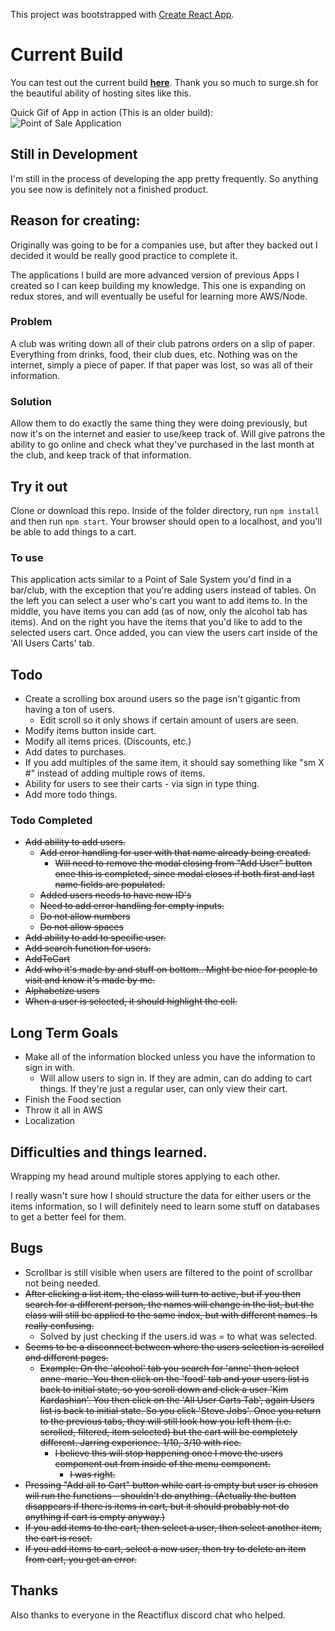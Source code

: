 This project was bootstrapped with [Create React App](https://github.com/facebookincubator/create-react-app).

# Current Build

You can test out the current build **[here](http://blaynepos.surge.sh/)**. Thank you so much to surge.sh for the beautiful ability of hosting sites like this.

Quick Gif of App in action (This is an older build):
![Point of Sale Application](http://i.imgur.com/MaWD1pW.gif)

## Still in Development

I'm still in the process of developing the app pretty frequently. So anything you see now is definitely not a finished product.

## Reason for creating:

Originally was going to be for a companies use, but after they backed out I decided it would be really good practice to complete it. 

The applications I build are more advanced version of previous Apps I created so I can keep building my knowledge. This one is expanding on redux stores, and will eventually be useful for learning more AWS/Node.

### Problem

A club was writing down all of their club patrons orders on a slip of paper. Everything from drinks, food, their club dues, etc. Nothing was on the internet, simply a piece of paper. If that paper was lost, so was all of their information.

### Solution

Allow them to do exactly the same thing they were doing previously, but now it's on the internet and easier to use/keep track of. Will give patrons the ability to go online and check what they've purchased in the last month at the club, and keep track of that information.


## Try it out

Clone or download this repo. Inside of the folder directory, run `npm install` and then run `npm start`. Your browser should open to a localhost, and you'll be able to add things to a cart.

### To use

This application acts similar to a Point of Sale System you'd find in a bar/club, with the exception that you're adding users instead of tables. On the left you can select a user who's cart you want to add items to. In the middle, you have items you can add (as of now, only the alcohol tab has items). And on the right you have the items that you'd like to add to the selected users cart. Once added, you can view the users cart inside of the 'All Users Carts' tab.


## Todo

- Create a scrolling box around users so the page isn't gigantic from having a ton of users.
	- Edit scroll so it only shows if certain amount of users are seen.
- Modify items button inside cart.
- Modify all items prices. (Discounts, etc.)
- Add dates to purchases.
- If you add multiples of the same item, it should say something like "sm X #" instead of adding multiple rows of items.
- Ability for users to see their carts - via sign in type thing.
- Add more todo things.

### Todo Completed

- ~~Add ability to add users.~~
	- ~~Add error handling for user with that name already being created.~~
		- ~~Will need to remove the modal closing from "Add User" button once this is completed, since modal closes if both first and last name fields are populated.~~
	- ~~Added users needs to have new ID's~~
	- ~~Need to add error handling for empty inputs.~~
	- ~~Do not allow numbers~~
	- ~~Do not allow spaces~~
- ~~Add ability to add to specific user.~~
- ~~Add search function for users.~~
- ~~AddToCart~~
- ~~Add who it's made by and stuff on bottom.. Might be nice for people to visit and know it's made by me.~~
- ~~Alphabetize users~~
- ~~When a user is selected, it should highlight the cell.~~

## Long Term Goals
- Make all of the information blocked unless you have the information to sign in with.
  - Will allow users to sign in. If they are admin, can do adding to cart things. If they're just a regular user, can only view their cart.
- Finish the Food section
- Throw it all in AWS
- Localization

## Difficulties and things learned.

Wrapping my head around multiple stores applying to each other.

I really wasn't sure how I should structure the data for either users or the items information, so I will definitely need to learn some stuff on databases to get a better feel for them.

## Bugs

- Scrollbar is still visible when users are filtered to the point of scrollbar not being needed.
- ~~After clicking a list item, the class will turn to active, but if you then search for a different person, the names will change in the list, but the class will still be applied to the same index, but with different names. Is really confusing.~~
	- Solved by just checking if the users.id was = to what was selected.
- ~~Seems to be a disconnect between where the users selection is scrolled and different pages.~~
	- ~~Example: On the 'alcohol' tab you search for 'anne' then select anne-marie. You then click on the 'food' tab and your users list is back to initial state, so you scroll down and click a user 'Kim Kardashian'. You then click on the 'All User Carts Tab', again Users list is back to initial state. So you click 'Steve Jobs'. Once you return to the previous tabs, they will still look how you left them (i.e. scrolled, filtered, item selected) but the cart will be completely different. Jarring experience. 1/10, 3/10 with rice.~~
		- ~~I believe this will stop happening once I move the users component out from inside of the menu component.~~
			- ~~I was right.~~
- ~~Pressing "Add all to Cart" button while cart is empty but user is chosen will run the functions - shouldn't do anything. (Actually the button disappears if there is items in cart, but it should probably not do anything if cart is empty anyway.)~~
- ~~If you add items to the cart, then select a user, then select another item, the cart is reset.~~
- ~~If you add items to cart, select a new user, then try to delete an item from cart, you get an error.~~

## Thanks
Also thanks to everyone in the Reactiflux discord chat who helped.